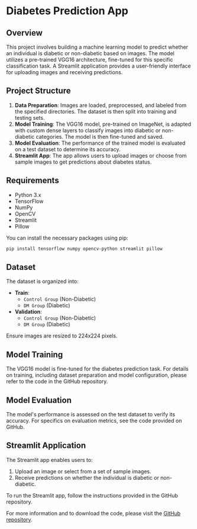 # Diabetes Prediction App

## Overview

This project involves building a machine learning model to predict whether an individual is diabetic or non-diabetic based on images. The model utilizes a pre-trained VGG16 architecture, fine-tuned for this specific classification task. A Streamlit application provides a user-friendly interface for uploading images and receiving predictions.

## Project Structure

1. **Data Preparation**: Images are loaded, preprocessed, and labeled from the specified directories. The dataset is then split into training and testing sets.
2. **Model Training**: The VGG16 model, pre-trained on ImageNet, is adapted with custom dense layers to classify images into diabetic or non-diabetic categories. The model is then fine-tuned and saved.
3. **Model Evaluation**: The performance of the trained model is evaluated on a test dataset to determine its accuracy.
4. **Streamlit App**: The app allows users to upload images or choose from sample images to get predictions about diabetes status.

## Requirements

- Python 3.x
- TensorFlow
- NumPy
- OpenCV
- Streamlit
- Pillow

You can install the necessary packages using pip:

```bash
pip install tensorflow numpy opencv-python streamlit pillow
```

## Dataset

The dataset is organized into:

- **Train**:
  - `Control Group` (Non-Diabetic)
  - `DM Group` (Diabetic)
- **Validation**:
  - `Control Group` (Non-Diabetic)
  - `DM Group` (Diabetic)

Ensure images are resized to 224x224 pixels.

## Model Training

The VGG16 model is fine-tuned for the diabetes prediction task. For details on training, including dataset preparation and model configuration, please refer to the code in the GitHub repository.

## Model Evaluation

The model's performance is assessed on the test dataset to verify its accuracy. For specifics on evaluation metrics, see the code provided on GitHub.

## Streamlit Application

The Streamlit app enables users to:

1. Upload an image or select from a set of sample images.
2. Receive predictions on whether the individual is diabetic or non-diabetic.

To run the Streamlit app, follow the instructions provided in the GitHub repository.

For more information and to download the code, please visit the [GitHub repository](https://github.com/MuhammadArslan007/diabetes-prediction-app.git).

